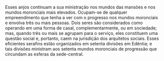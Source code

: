 ﻿Esses anjos continuam a sua ministração nos mundos das mansões e nos mundos moronciais mais elevados. Ocupam-se de qualquer empreendimento que tenha a ver com o progresso nos mundos moronciais e envolva três ou mais pessoas. Dois seres são considerados como operando em uma forma de casal, complementarmente, ou em sociedade; mas, quando três ou mais se agrupam para o serviço, eles constituem uma questão social e, portanto, caem na jurisdição dos arquitetos sociais. Esses eficientes serafins estão organizados em setenta divisões em Edêntia; e tais divisões ministram aos setenta mundos moronciais de progressão que circundam as esferas da sede-central.